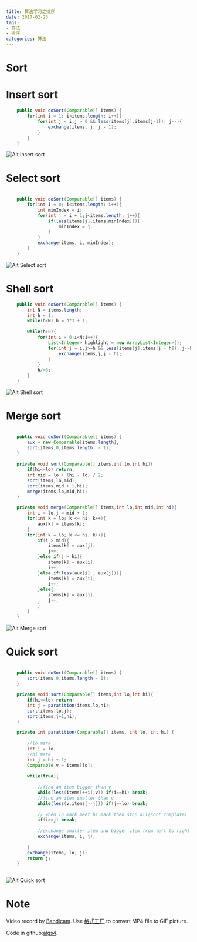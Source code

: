 ```yaml
---
title: 算法学习之排序
date: 2017-02-23
tags: 
- 算法
- 排序
categories: 算法
---
```




# Sort
# Insert sort

```java
	public void doSort(Comparable[] items) {
		for(int i = 1; i<items.length; i++){
			for(int j = i;j > 0 && less(items[j],items[j-1]); j--){
				exchange(items, j, j - 1); 
			}
		}
	}
```

![Alt Insert sort](https://github.com/xooxle/algs4/raw/master/sort/me/huqiao/algs4/sort/pic/insert-sort.gif "Insert sort")

# Select sort

```java

	public void doSort(Comparable[] items) {
		for(int i = 0; i<items.length; i++){
			int minIndex = i;
			for(int j = i + 1;j<items.length; j++){
				if(less(items[j],items[minIndex])){
					minIndex = j;
				}
			}
			exchange(items, i, minIndex);
		}
	}
```


![Alt Select sort](https://github.com/xooxle/algs4/raw/master/sort/me/huqiao/algs4/sort/pic/select-sort.gif "Select sort")

# Shell sort

```java
	public void doSort(Comparable[] items) {
		int N = items.length;
		int h = 1;
		while(h<N) h = h*3 + 1;
	    
		while(h>0){
			for(int i = 0;i<N;i++){
				List<Integer> highlight = new ArrayList<Integer>();
				for(int j = i;j>=h && less(items[j],items[j - h]); j-=h){
					exchange(items,j,j - h);
				}
			}
			h/=3;
		}
	}
```

![Alt Shell sort](https://github.com/xooxle/algs4/raw/master/sort/me/huqiao/algs4/sort/pic/shell-sort.gif "Shell sort")

# Merge sort

```java

	public void doSort(Comparable[] items) {
		aux = new Comparable[items.length];
		sort(items,0,items.length  - 1);
	}
	
	private void sort(Comparable[] items,int lo,int hi){
		if(hi<=lo) return;
		int mid = lo + (hi - lo) / 2;
		sort(items,lo,mid);
		sort(items,mid + 1,hi);
		merge(items,lo,mid,hi);
	}

	private void merge(Comparable[] items,int lo,int mid,int hi){
		int i = lo,j = mid + 1;
		for(int k = lo; k <= hi; k++){
			aux[k] = items[k];
		}
		for(int k = lo; k <= hi; k++){
			if(i > mid){
				items[k] = aux[j];
				j++;
			}else if(j > hi){
				items[k] = aux[i];
				i++;
			}else if(less(aux[i] , aux[j])){
				items[k] = aux[i];
				i++;
			}else{
				items[k] = aux[j];
				j++;
			}
		}
	}

````

![Alt Merge sort](https://github.com/xooxle/algs4/raw/master/sort/me/huqiao/algs4/sort/pic/merge-sort.gif "Merge sort")

# Quick sort

```java

	public void doSort(Comparable[] items) {
		sort(items,0,items.length - 1);
	}
	
	private void sort(Comparable[] items,int lo,int hi){
		if(hi<=lo) return;
		int j = paratition(items,lo,hi);
		sort(items,lo,j);
		sort(items,j+1,hi);
	}

	private int paratition(Comparable[] items, int lo, int hi) {
		
		//lo mark
		int i = lo;
		//hi mark
		int j = hi + 1;
		Comparable v = items[lo];
		
		while(true){
			
			//find an item bigger than v
			while(less(items[++i],v)) if(i==hi) break;
			//find an item smaller than v
			while(less(v,items[--j])) if(j==lo) break;
			
			// when lo mark meet hi mark then stop all(sort complate)
			if(i>=j) break;
			
			//exchange smaller item and bigger item from left to right
			exchange(items, i, j);
			
		}
		exchange(items, lo, j);
		return j;
	}
	

```

![Alt Quick sort](https://github.com/xooxle/algs4/raw/master/sort/me/huqiao/algs4/sort/pic/quick-sort.gif "Quick sort")

# Note
Video record by [Bandicam](http://www.bandicam.com/). Use [格式工厂](http://www.pcfreetime.com/) to convert MP4 file to GIF picture.

Code in github:[algs4](https://github.com/xooxle/algs4).